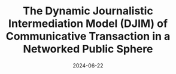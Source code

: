---
title: "The Dynamic Journalistic Intermediation Model (DJIM) of Communicative Transaction in a Networked Public Sphere"
collection: talks
permalink: /talks/2024-06-22-The-Dynamic-Journalistic-Intermediation-Model-DJIM-of-Communicative-Transaction-in-a-Networked-Public-Sphere
date: 2024-06-22
venue: 'ICA 2024'
citation: ' Jakob Ohme, &quot;The Dynamic Journalistic Intermediation Model (DJIM) of Communicative Transaction in a Networked Public Sphere.&quot; ICA 2024, 1900.'
---